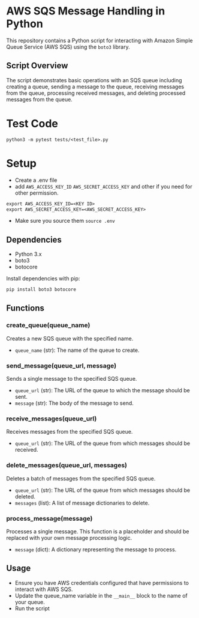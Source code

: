 # AWS SQS Message Handling in Python

This repository contains a Python script for interacting with Amazon Simple Queue Service (AWS SQS) using the `boto3` library.

## Script Overview

The script demonstrates basic operations with an SQS queue including creating a queue, sending a message to the queue, receiving messages from the queue, processing received messages, and deleting processed messages from the queue.

# Test Code
```python3 -m pytest tests/<test_file>.py```

# Setup 
- Create a .env file
- add `AWS_ACCESS_KEY_ID` 
`AWS_SECRET_ACCESS_KEY` and other if you need for other permission.

``` txt
export AWS_ACCESS_KEY_ID=<KEY ID>
export AWS_SECRET_ACCESS_KEY=<AWS_SECRET_ACCESS_KEY>
```
- Make sure you source them ```source .env```

## Dependencies

- Python 3.x
- boto3
- botocore

Install dependencies with pip:

```bash
pip install boto3 botocore
```

## Functions
### create_queue(queue_name)
Creates a new SQS queue with the specified name.
- ```queue_name``` (str): The name of the queue to create.

### send_message(queue_url, message)
Sends a single message to the specified SQS queue.
- ```queue_url``` (str): The URL of the queue to which the message should be sent.
- ```message``` (str): The body of the message to send.

### receive_messages(queue_url)
Receives messages from the specified SQS queue.
- ```queue_url``` (str): The URL of the queue from which messages should be received.

### delete_messages(queue_url, messages)
Deletes a batch of messages from the specified SQS queue.
- ```queue_url``` (str): The URL of the queue from which messages should be deleted.
- ```messages``` (list): A list of message dictionaries to delete.

### process_message(message)
Processes a single message. This function is a placeholder and should be replaced with your own message processing logic.
- ```message``` (dict): A dictionary representing the message to process.

## Usage
- Ensure you have AWS credentials configured that have permissions to interact with AWS SQS.
- Update the queue_name variable in the ```__main__``` block to the name of your queue.
- Run the script




